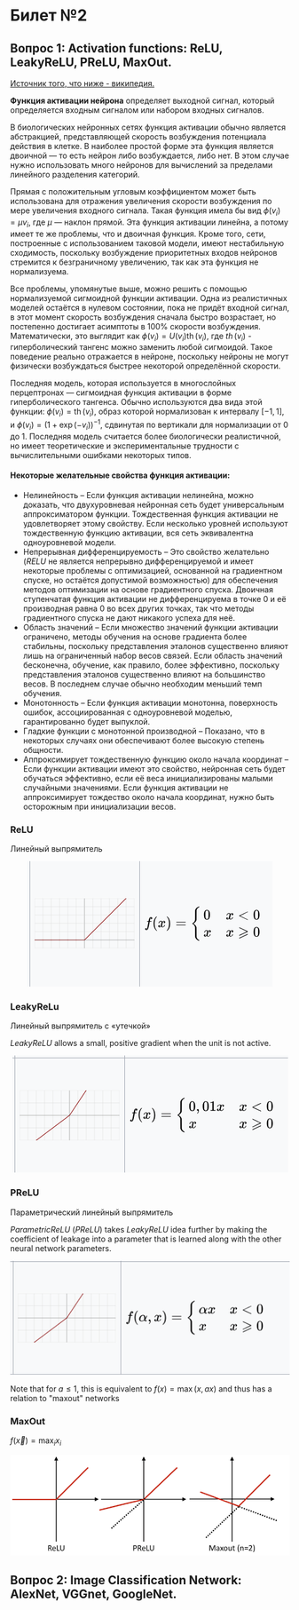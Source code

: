 # Билет №2
## Вопрос 1: Activation functions: ReLU, LeakyReLU, PReLU, MaxOut.

[Источник того, что ниже - википедия.](https://ru.wikipedia.org/wiki/%D0%A4%D1%83%D0%BD%D0%BA%D1%86%D0%B8%D1%8F_%D0%B0%D0%BA%D1%82%D0%B8%D0%B2%D0%B0%D1%86%D0%B8%D0%B8)

**Функция активации нейрона** определяет выходной сигнал, который определяется входным сигналом или набором входных сигналов. 

В биологических нейронных сетях функция активации обычно является абстракцией, представляющей скорость возбуждения потенциала действия в клетке. В наиболее простой форме эта функция является двоичной — то есть нейрон либо возбуждается, либо нет. 
В этом случае нужно использовать много нейронов для вычислений за пределами линейного разделения категорий.

Прямая с положительным угловым коэффициентом может быть использована для отражения увеличения скорости возбуждения по мере увеличения входного сигнала. Такая функция имела бы вид $\phi (v_{i})=\mu v_{i}$, где $\mu$  — наклон прямой. Эта функция активации линейна, а потому имеет те же проблемы, что и двоичная функция. Кроме того, сети, построенные с использованием таковой модели, имеют нестабильную сходимость, поскольку возбуждение приоритетных входов нейронов стремится к безграничному увеличению, так как эта функция не нормализуема.

Все проблемы, упомянутые выше, можно решить с помощью нормализуемой сигмоидной функции активации. Одна из реалистичных моделей остаётся в нулевом состоянии, пока не придёт входной сигнал, в этот момент скорость возбуждения сначала быстро возрастает, но постепенно достигает асимптоты в $100 \%$ скорости возбуждения. Математически, это выглядит как $\phi (v_{i})=U(v_{i})\mathrm {th} \,(v_{i})$, где ${th} \,(v_{i})$ - гиперболический тангенс можно заменить любой сигмоидой. Такое поведение реально отражается в нейроне, поскольку нейроны не могут физически возбуждаться быстрее некоторой определённой скорости.

Последняя модель, которая используется в многослойных перцептронах — сигмоидная функция активации в форме гиперболического тангенса. Обычно используются два вида этой функции: $\phi (v_{i})=\mathrm {th} \,(v_{i})$, образ которой нормализован к интервалу $[-1, 1]$, и $\phi (v_{i})=(1+\exp(-v_{i}))^{-1}$, сдвинутая по вертикали для нормализации от $0$ до $1$. Последняя модель считается более биологически реалистичной, но имеет теоретические и экспериментальные трудности с вычислительными ошибками некоторых типов.

#### Некоторые желательные свойства функция активации:
* Нелинейность – Если функция активации нелинейна, можно доказать, что двухуровневая нейронная сеть будет универсальным аппроксиматором функции. Тождественная функция активации не удовлетворяет этому свойству. Если несколько уровней используют тождественную функцию активации, вся сеть эквивалентна одноуровневой модели.
* Непрерывная дифференцируемость – Это свойство желательно ($RELU$ не является непрерывно дифференцируемой и имеет некоторые проблемы с оптимизацией, основанной на градиентном спуске, но остаётся допустимой возможностью) для обеспечения методов оптимизации на основе градиентного спуска. Двоичная ступенчатая функция активации не дифференцируема в точке $0$ и её производная равна 0 во всех других точках, так что методы градиентного спуска не дают никакого успеха для неё.
* Область значений – Если множество значений функции активации ограничено, методы обучения на основе градиента более стабильны, поскольку представления эталонов существенно влияют лишь на ограниченный набор весов связей. Если область значений бесконечна, обучение, как правило, более эффективно, поскольку представления эталонов существенно влияют на большинство весов. В последнем случае обычно необходим меньший темп обучения.
* Монотонность – Если функция активации монотонна, поверхность ошибок, ассоциированная с одноуровневой моделью, гарантированно будет выпуклой.
* Гладкие функции с монотонной производной – Показано, что в некоторых случаях они обеспечивают более высокую степень общности.
* Аппроксимирует тождественную функцию около начала координат – Если функции активации имеют это свойство, нейронная сеть будет обучаться эффективно, если её веса инициализированы малыми случайными значениями. Если функция активации не аппроксимирует тождество около начала координат, нужно быть осторожным при инициализации весов. 

### ReLU
Линейный выпрямитель

<p align="center">
  <img src = "https://github.com/natalymr/dl-notes/blob/master/pictures/question_2/relu.png?raw=true">
</p>

### LeakyReLu
Линейный выпрямитель с «утечкой» 

$Leaky ReLU$ allows a small, positive gradient when the unit is not active.

<p align="center">
  <img src = "https://github.com/natalymr/dl-notes/blob/master/pictures/question_2/leakyReLU.png?raw=true">
</p>

### PReLU
Параметрический линейный выпрямитель 

$Parametric ReLU\ (PReLU)$ takes $LeakyReLU$ idea further by making the coefficient of leakage into a parameter that is learned along with the other neural network parameters.

<p align="center">
  <img src = "https://github.com/natalymr/dl-notes/blob/master/pictures/question_2/prelu.png?raw=true">
</p>

Note that for $a\leq 1$, this is equivalent to $f(x)=\max(x,ax)$ and thus has a relation to "maxout" networks

### MaxOut

$f({\vec {x}})=\max_i x_{i}$

<p align="center">
  <img src = "https://github.com/natalymr/dl-notes/blob/master/pictures/question_2/ReLU-PReLU-and-Maxout-activation-functions.png?raw=true">
</p>


## Вопрос 2: Image Classification Network: AlexNet, VGGnet, GoogleNet.
